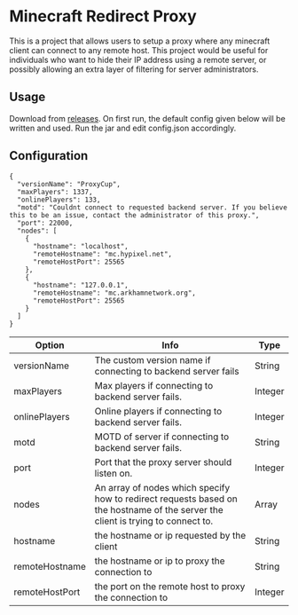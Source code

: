 # Minecraft Redirect Proxy
This is a project that allows users to setup a proxy where any minecraft client can connect to any remote host. This project would be useful for individuals who want to hide their IP address using a remote server, or possibly allowing an extra layer of filtering for server administrators. 
## Usage
Download from [releases](https://github.com/sugoidogo/minecraft-redirect-proxy/releases/latest).
On first run, the default config given below will be written and used.
Run the jar and edit config.json accordingly.

## Configuration
```
{
  "versionName": "ProxyCup",
  "maxPlayers": 1337,
  "onlinePlayers": 133,
  "motd": "Couldnt connect to requested backend server. If you believe this to be an issue, contact the administrator of this proxy.",
  "port": 22000,
  "nodes": [
    {
      "hostname": "localhost",
      "remoteHostname": "mc.hypixel.net",
      "remoteHostPort": 25565
    },
    {
      "hostname": "127.0.0.1",
      "remoteHostname": "mc.arkhamnetwork.org",
      "remoteHostPort": 25565
    }
  ]
}
```

| Option | Info | Type |
|-|-|-|
| versionName | The custom version name if connecting to backend server fails | String |
| maxPlayers | Max players if connecting to backend server fails. | Integer |
| onlinePlayers | Online players if connecting to backend server fails.| Integer |
| motd | MOTD of server if connecting to backend server fails. | String |
| port | Port that the proxy server should listen on. | Integer |
| nodes | An array of nodes which specify how to redirect requests based on the hostname of the server the client is trying to connect to. | Array |
| hostname | the hostname or ip requested by the client | String |
| remoteHostname | the hostname or ip to proxy the connection to | String |
| remoteHostPort | the port on the remote host to proxy the connection to | Integer |